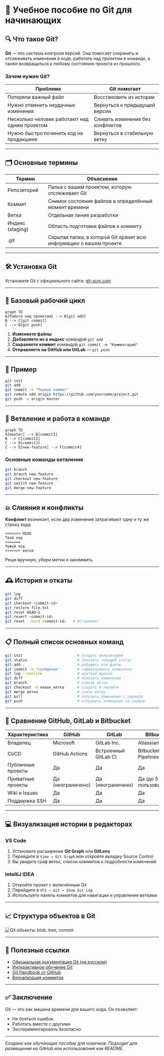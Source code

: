 
# 📘 Учебное пособие по Git для начинающих

## 🔍 Что такое Git?

**Git** — это система контроля версий. Она помогает сохранять и отслеживать изменения в коде, работать над проектом в команде, а также возвращаться к любому состоянию проекта из прошлого.

### Зачем нужен Git?

| Проблема                                        | Git помогает                         |
|------------------------------------------------|--------------------------------------|
| Потеряли важный файл                           | Восстановить из истории              |
| Нужно отменить неудачные изменения             | Вернуться к предыдущей версии        |
| Несколько человек работают над одним проектом  | Сливать изменения без конфликтов     |
| Нужно быстро починить код на продакшене        | Вернуться в стабильную ветку         |

---

## 🗂️ Основные термины

| Термин      | Объяснение                                                                 |
|-------------|------------------------------------------------------------------------------|
| Репозиторий | Папка с вашим проектом, которую отслеживает Git                            |
| Коммит      | Снимок состояния файлов в определённый момент времени                      |
| Ветка       | Отдельная линия разработки                                                  |
| Индекс (staging) | Область подготовки файлов к коммиту                                 |
| .git        | Скрытая папка, в которой Git хранит всю информацию о вашем проекте         |

---

## 🛠️ Установка Git

Установите Git с официального сайта: [git-scm.com](https://git-scm.com)

---

## 🔁 Базовый рабочий цикл

```mermaid
graph TD
A[Работа над проектом] --> B[git add]
B --> C[git commit]
C --> D[git push]
```

1. **Изменяете файлы**
2. **Добавляете их в индекс** командой `git add`
3. **Сохраняете коммит** командой `git commit -m "Комментарий"`
4. **Отправляете на GitHub или GitLab** — `git push`

---

## 🧪 Пример

```bash
git init
git add .
git commit -m "Первый коммит"
git remote add origin https://github.com/yourname/project.git
git push -u origin master
```

---

## 🌿 Ветвление и работа в команде

```mermaid
graph TD
A[master] --> B[commit1]
B --> C[commit2]
C --> D[commit3]
C --> E[new-feature] --> F[commit4]
```

### Основные команды ветвления

```bash
git branch
git branch new-feature
git checkout new-feature
git switch new-feature
git merge new-feature
```

---

## 💥 Слияния и конфликты

**Конфликт** возникает, если два изменения затрагивают одну и ту же строку кода.

```plaintext
<<<<<<< HEAD
Твой код
=======
Чужой код
>>>>>>> ветка
```

Реши вручную, убери метки и закоммить.

---

## 🕰 История и откаты

```bash
git log
git diff
git checkout <commit-id>
git restore file.txt
git reset HEAD~1
git revert <commit-id>
git reset --hard <commit-id>   # Осторожно!
```

---

## 📋 Полный список основных команд

```bash
git init                         # создать репозиторий
git status                       # показать текущий статус
git add .                        # добавить все файлы
git commit -m "сообщение"        # зафиксировать изменения
git log --oneline                # краткий журнал
git diff                         # показать изменения
git branch                       # список веток
git checkout -b новая_ветка      # создать и перейти
git merge ветка                  # слить ветку
git pull                         # получить изменения с сервера
git push                         # отправить изменения на сервер
```

---

## 🔁 Сравнение GitHub, GitLab и Bitbucket

| Характеристика     | GitHub                       | GitLab                          | Bitbucket                     |
|--------------------|------------------------------|----------------------------------|-------------------------------|
| Владелец           | Microsoft                    | GitLab Inc.                     | Atlassian                     |
| CI/CD              | GitHub Actions               | Встроенный GitLab CI            | Bitbucket Pipelines           |
| Публичные проекты  | Да                           | Да                               | Да                            |
| Приватные проекты  | Да (неограничено)            | Да (неограничено)               | Да (до 5 пользователей)       |
| Wiki и Issues      | Да                           | Да                               | Да                            |
| Поддержка SSH      | Да                           | Да                               | Да                            |

---

## 💻 Визуализация истории в редакторах

### VS Code

1. Установите расширение **Git Graph** или **GitLens**
2. Перейдите в `View → Git Graph` или откройте вкладку Source Control
3. Вы увидите граф веток, список коммитов и подробности изменений

### IntelliJ IDEA

1. Откройте проект с включённым Git
2. Перейдите в `VCS → Git → Show Git Log`
3. Используйте панель коммитов для навигации и управления ветками

---

## 📈 Структура объектов в Git

![Git объекты: blob, tree, commit](https://wac-cdn.atlassian.com/dam/jcr:e3e4f774-9e30-41e7-a5b5-1617982ccf8e/03%20(1).svg?cdnVersion=1202)

---

## 📌 Полезные ссылки

- [Официальная документация Git (на русском)](https://git-scm.com/book/ru/v2)
- [Интерактивное обучение Git](https://learngitbranching.js.org/)
- [Git Handbook от GitHub](https://guides.github.com/introduction/git-handbook/)
- [Визуализация коммитов](https://git-school.github.io/visualizing-git/)

---

## ✅ Заключение

Git — это как машина времени для вашего кода. Он позволяет:
- Не бояться ошибок
- Работать вместе с другими
- Экспериментировать безопасно

---

_Создано как обучающее пособие для новичков. Подходит для размещения на GitHub или использования как README._
